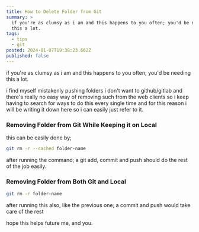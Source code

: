 ```yaml
---
title: How to Delete Folder from Git
summary: >
  if you're as clumsy as i am and this happens to you often; you'd be needing
  this a lot.
tags:
  - tips
  - git
posted: 2024-01-07T19:38:23.662Z
published: false
---
```


if you're as clumsy as i am and this happens to you often; you'd be needing this a lot.

i find myself mistakenly pushing folders i don't want to github/gitlab and there's really no easy way of removing such from the web clients so i keep having to search for ways to do this every single time and for this reason i will be writing it down here so i can easily just refer to it.

### Removing Folder from Git While Keeping it on Local

this can be easily done by;

```bash
git rm -r --cached folder-name
```

after running the command; a git add, commit and push should do the rest of the job easily.

### Removing Folder from Both Git and Local

```bash
git rm -r folder-name
```

after running this also, like the previous one; a commit and push would take care of the rest

hope this helps future me, and you.
